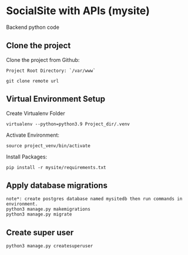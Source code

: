 # SocialSite with APIs (mysite)
Backend python code

## Clone the project
Clone the project from Github:

    Project Root Directory: `/var/www`
    
    git clone remote url


## Virtual Environment Setup
Create Virtualenv Folder

    virtualenv --python=python3.9 Project_dir/.venv


Activate Environment:

    source project_venv/bin/activate
   
Install Packages:
	
    pip install -r mysite/requirements.txt


## Apply database migrations
    note*: create postgres database named mysitedb then run commands in environment.
    python3 manage.py makemigrations 
    python3 manage.py migrate

## Create super user
    
    python3 manage.py createsuperuser


